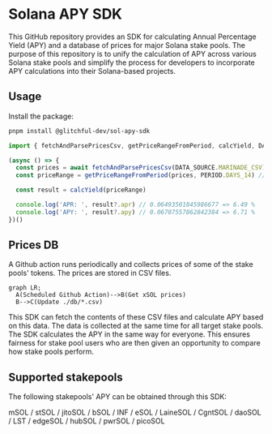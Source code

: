 #  Solana APY SDK

This GitHub repository provides an SDK for calculating Annual Percentage Yield (APY) and a database of prices for major Solana stake pools. The purpose of this repository is to unify the calculation of APY across various Solana stake pools and simplify the process for developers to incorporate APY calculations into their Solana-based projects.

## Usage

Install the package:
```bash
pnpm install @glitchful-dev/sol-apy-sdk
```

```typescript
import { fetchAndParsePricesCsv, getPriceRangeFromPeriod, calcYield, DATA_SOURCE, PERIOD } from '@glitchful-dev/sol-apy-sdk'

(async () => {
  const prices = await fetchAndParsePricesCsv(DATA_SOURCE.MARINADE_CSV)
  const priceRange = getPriceRangeFromPeriod(prices, PERIOD.DAYS_14) // may be null if the price range cannot be calculated

  const result = calcYield(priceRange)

  console.log('APR: ', result?.apr) // 0.06493501845986677 => 6.49 %
  console.log('APY: ', result?.apy) // 0.06707557862842384 => 6.71 %
})()
```

## Prices DB
A Github action runs periodically and collects prices of some of the stake pools' tokens. The prices are stored in CSV files.

```mermaid
graph LR;
  A(Scheduled Github Action)-->B(Get xSOL prices)
  B-->C(Update ./db/*.csv)
```

This SDK can fetch the contents of these CSV files and calculate APY based on this data.
The data is collected at the same time for all target stake pools.
The SDK calculates the APY in the same way for everyone.
This ensures fairness for stake pool users who are then given an opportunity to compare how stake pools perform.

## Supported stakepools 
The following stakepools' APY can be obtained through this SDK: 

mSOL / stSOL / jitoSOL / bSOL / INF / eSOL / LaineSOL / CgntSOL / daoSOL / LST / edgeSOL / hubSOL / pwrSOL / picoSOL
